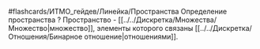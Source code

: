 #flashcards/ИТМО_гейдев/Линейка/Пространства
Определение пространства
?
Пространство - [[../../Дискретка/Множества/Множество|множество]], элементы которого связаны [[../../Дискретка/Отношения/Бинарное отношение|отношениями]].
